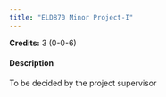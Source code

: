 ```yaml
---
title: "ELD870 Minor Project-I"
---
```

**Credits:** 3 (0-0-6)

#### Description
To be decided by the project supervisor